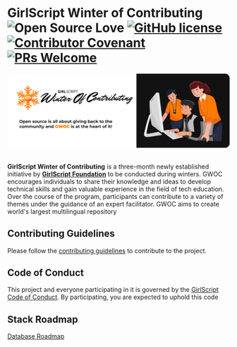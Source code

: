 # GirlScript Winter of Contributing <br/> ![Open Source Love](https://badges.frapsoft.com/os/v2/open-source.svg?v=103) [![GitHub license](https://img.shields.io/badge/license-MIT-blue.svg)](LICENSE) [![Contributor Covenant](https://img.shields.io/badge/Contributor%20Covenant-2.1-4baaaa.svg)](.github/CODE_OF_CONDUCT.md) [![PRs Welcome](https://img.shields.io/badge/PRs-welcome-green.svg)](.github/CONTRIBUTING.md) 

<img src="banner_readme.png"  style="max-width: 100%; height: auto;"/>

<br/>
<br/>

**GirlScript Winter of Contributing** is a three-month newly established initiative by **[GirlScript Foundation](https://www.girlscript.tech/home)** to be conducted during winters. GWOC encourages individuals to share their knowledge and ideas to develop technical skills and gain valuable experience in the field of tech education. Over the course of the program, participants can contribute to a variety of themes under the guidance of an expert facilitator. GWOC aims to create world's largest multilingual repository

<!-- ## Explore the topics
- [Frontend Web Development](./Frontend-Web-Development)
- [Backend Web Development](./Backend-Web-Development)
- [Android Development](./Android-development) -->

## Contributing Guidelines
Please follow the [contributing guidelines](./.github/CONTRIBUTING.md) to contribute to the project.

## Code of Conduct
This project and everyone participating in it is governed by the [GirlScript Code of Conduct](./.github/CODE_OF_CONDUCT.md). By participating, you are expected to uphold this code

## Stack Roadmap 
[Database Roadmap](https://docs.google.com/spreadsheets/d/1WRyc9oL6T6GuhoqUxyEv6lu2wIAPiV0B/edit?usp=sharing&ouid=112029512696232086411&rtpof=true&sd=true)
